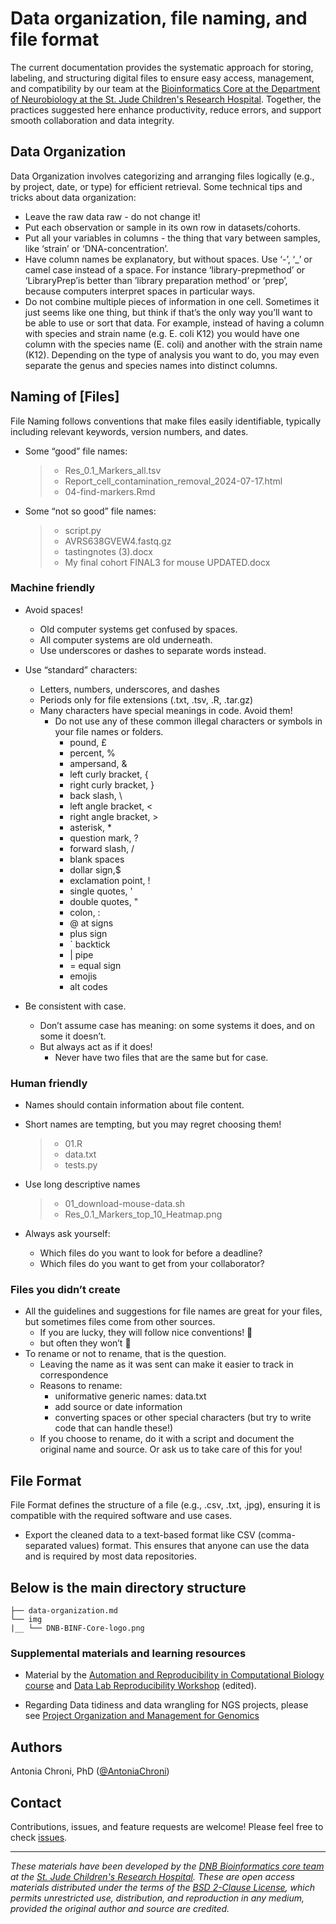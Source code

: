# Data organization, file naming, and file format

The current documentation provides the systematic approach for storing, labeling, and structuring digital files to ensure easy access, management, and compatibility by our team at the [Bioinformatics Core at the Department of Neurobiology at the St. Jude Children's Research Hospital](https://www.stjude.org/research/departments/developmental-neurobiology/shared-resources/bioinformatic-core.html). Together, the practices suggested here enhance productivity, reduce errors, and support smooth collaboration and data integrity.


## Data Organization

Data Organization involves categorizing and arranging files logically (e.g., by project, date, or type) for efficient retrieval. Some technical tips and tricks about data organization:

- Leave the raw data raw - do not change it!
- Put each observation or sample in its own row in datasets/cohorts.
- Put all your variables in columns - the thing that vary between samples, like ‘strain’ or ‘DNA-concentration’.
- Have column names be explanatory, but without spaces. Use ‘-’, ‘_’ or camel case instead of a space. For instance ‘library-prepmethod’
or ‘LibraryPrep’is better than ’library preparation method’ or ‘prep’, because computers interpret spaces in particular ways.
- Do not combine multiple pieces of information in one cell. Sometimes it just seems like one thing, but think if that’s the only way
you’ll want to be able to use or sort that data. For example, instead of having a column with species and strain name (e.g. E. coli
K12) you would have one column with the species name (E. coli) and another with the strain name (K12). Depending on the type of
analysis you want to do, you may even separate the genus and species names into distinct columns.


## Naming of [Files]

File Naming follows conventions that make files easily identifiable, typically including relevant keywords, version numbers, and dates.

- Some “good” file names:
    > - Res_0.1_Markers_all.tsv
    > - Report_cell_contamination_removal_2024-07-17.html
    > - 04-find-markers.Rmd

- Some “not so good” file names:
    > - script.py
    > - AVRS638GVEW4.fastq.gz
    > - tastingnotes (3).docx
    > - My final cohort FINAL3 for mouse UPDATED.docx

### Machine friendly

- Avoid spaces!
  - Old computer systems get confused by spaces.
  - All computer systems are old underneath.
  - Use underscores or dashes to separate words instead.

- Use “standard” characters:
  - Letters, numbers, underscores, and dashes
  - Periods only for file extensions (.txt, .tsv, .R, .tar.gz)
  - Many characters have special meanings in code. Avoid them!
    - Do not use any of these common illegal characters or symbols in your file names or folders.
       - pound, £ 
       - percent, % 
       - ampersand, & 
       - left curly bracket, {
       - right curly bracket, } 
       - back slash, \ 
       - left angle bracket, <
       - right angle bracket, >
       - asterisk, *
       - question mark, ? 
       - forward slash, / 
       - blank spaces
       - dollar sign,$ 
       - exclamation point, ! 
       - single quotes, ' 
       - double quotes, " 
       - colon, : 
       - @ at signs
       - plus sign
       - ` backtick
       - | pipe
       - = equal sign
       - emojis
       - alt codes

- Be consistent with case.
  - Don’t assume case has meaning: on some systems it does, and on some it doesn’t.
  - But always act as if it does!
    - Never have two files that are the same but for case.


### Human friendly

- Names should contain information about file content.
- Short names are tempting, but you may regret choosing them!
    > - 01.R
    > - data.txt
    > - tests.py

- Use long descriptive names
    > - 01_download-mouse-data.sh
    > - Res_0.1_Markers_top_10_Heatmap.png

- Always ask yourself:
    - Which files do you want to look for before a deadline?
    - Which files do you want to get from your collaborator?

### Files you didn’t create

- All the guidelines and suggestions for file names are great for your files, but sometimes files come from other sources.
    - If you are lucky, they will follow nice conventions! 🎉
    - but often they won’t 🫤
- To rename or not to rename, that is the question.
    - Leaving the name as it was sent can make it easier to track in correspondence
    - Reasons to rename:
       - uniformative generic names: data.txt
       - add source or date information
       - converting spaces or other special characters (but try to write code that can handle these!)
    - If you choose to rename, do it with a script and document the original name and source. Or ask us to take care of this for you!


## File Format

File Format defines the structure of a file (e.g., .csv, .txt, .jpg), ensuring it is compatible with the required software and use cases.

  - Export the cleaned data to a text-based format like CSV (comma-separated values) format. This ensures that anyone can use the
data and is required by most data repositories.


## Below is the main directory structure 

```
├── data-organization.md
└── img
|__ └── DNB-BINF-Core-logo.png
```


### Supplemental materials and learning resources
* Material by the [Automation and Reproducibility in Computational Biology course](https://github.com/stjude-dnb-binfcore/trainings/tree/add-wiki-documentation/courses/Automation-Reproducibility-compbio) and [Data Lab Reproducibility Workshop](https://alexslemonade.github.io/reproducible-research/workshop-schedule.html) (edited).

* Regarding Data tidiness and data wrangling for NGS projects, please see [Project Organization and Management for Genomics](https://datacarpentry.org/organization-genomics/)


## Authors

Antonia Chroni, PhD ([@AntoniaChroni](https://github.com/AntoniaChroni))

## Contact

Contributions, issues, and feature requests are welcome! Please feel free to check [issues](https://github.com/stjude-dnb-binfcore/trainings/issues).

---

*These materials have been developed by the [DNB Bioinformatics core team](https://www.stjude.org/research/departments/developmental-neurobiology/shared-resources/bioinformatic-core.html) at the [St. Jude Children's Research Hospital](https://www.stjude.org/). These are open access materials distributed under the terms of the [BSD 2-Clause License](https://opensource.org/license/bsd-2-clause), which permits unrestricted use, distribution, and reproduction in any medium, provided the original author and source are credited.*

